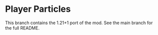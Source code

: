 # Player Particles

This branch contains the 1.21+1 port of the mod. See the main branch for the full README.
